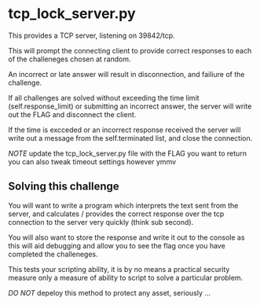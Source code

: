 # tcp_lock_server.py

This provides a TCP server, listening on 39842/tcp.

This will prompt the connecting client to provide correct responses to each of the challeneges chosen at random.

An incorrect or late answer will result in disconnection, and failiure of the challenge.

If all challenges are solved without exceeding the time limit (self.response_limit) or submitting an incorrect answer, the server will write out the FLAG and disconnect the client.

If the time is excceded or an incorrect response received the server will write out a message from the self.terminated list, and close the connection.

*NOTE* update the tcp_lock_server.py file with the FLAG you want to return you can also tweak timeout settings however ymmv 

## Solving this challenge

You will want to write a program which interprets the text sent from the server, and calculates / provides the correct response over the tcp connection to the server very quickly (think sub second).

You will also want to store the response and write it out to the console as this will aid debugging and allow you to see the flag once you have completed the challeneges.

This tests your scripting ability, it is by no means a practical security measure only a measure of ability to script to solve a particular problem.

*DO NOT* depeloy this method to protect any asset, seriously ...
